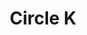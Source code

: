 ---
title: "Circle K"
url: /saint-petersburg/circle-k-roosevelt-boulevard-north/
shop: convenience
---